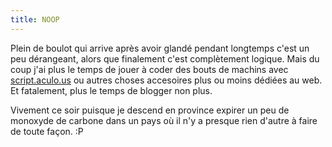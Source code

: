 ```yaml
---
title: NOOP
---
```


Plein de boulot qui arrive après avoir glandé pendant longtemps c'est un peu
dérangeant, alors que finalement c'est complètement logique. Mais du coup j'ai
plus le temps de jouer à coder des bouts de machins avec
[script.aculo.us](http://script.aculo.us) ou autres choses accesoires plus ou
moins dédiées au web. Et fatalement, plus le temps de blogger non plus.

Vivement ce soir puisque je descend en province expirer un peu de monoxyde de
carbone dans un pays où il n'y a presque rien d'autre à faire de toute façon.
:P

